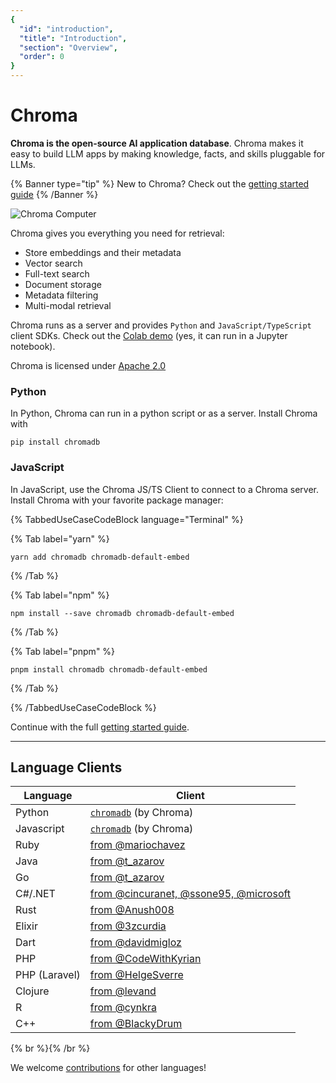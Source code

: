```yaml
---
{
  "id": "introduction",
  "title": "Introduction",
  "section": "Overview",
  "order": 0
}
---
```


# Chroma

**Chroma is the open-source AI application database**. Chroma makes it easy to build LLM apps by making knowledge, facts, and skills pluggable for LLMs.

{% Banner type="tip" %}
New to Chroma? Check out the [getting started guide](./getting-started)
{% /Banner %}

![Chroma Computer](/computer.png)

Chroma gives you everything you need for retrieval:

- Store embeddings and their metadata
- Vector search
- Full-text search
- Document storage
- Metadata filtering
- Multi-modal retrieval

Chroma runs as a server and provides `Python` and `JavaScript/TypeScript` client SDKs. Check out the [Colab demo](https://colab.research.google.com/drive/1QEzFyqnoFxq7LUGyP1vzR4iLt9PpCDXv?usp=sharing) (yes, it can run in a Jupyter notebook).

Chroma is licensed under [Apache 2.0](https://github.com/chroma-core/chroma/blob/main/LICENSE)

### Python
In Python, Chroma can run in a python script or as a server. Install Chroma with

```shell
pip install chromadb
```

### JavaScript
In JavaScript, use the Chroma JS/TS Client to connect to a Chroma server. Install Chroma with your favorite package manager:

{% TabbedUseCaseCodeBlock language="Terminal" %}

{% Tab label="yarn" %}
```terminal
yarn add chromadb chromadb-default-embed
```
{% /Tab %}

{% Tab label="npm" %}
```terminal
npm install --save chromadb chromadb-default-embed
```
{% /Tab %}

{% Tab label="pnpm" %}
```terminal
pnpm install chromadb chromadb-default-embed
```
{% /Tab %}

{% /TabbedUseCaseCodeBlock %}


Continue with the full [getting started guide](./getting-started).


***

## Language Clients

| Language      | Client                                                                                                                   |
|---------------|--------------------------------------------------------------------------------------------------------------------------|
| Python        | [`chromadb`](https://pypistats.org/packages/chromadb) (by Chroma)                                                        |
| Javascript    | [`chromadb`](https://www.npmjs.com/package/chromadb) (by Chroma)                                                         |
| Ruby          | [from @mariochavez](https://github.com/mariochavez/chroma)                                                               |
| Java          | [from @t_azarov](https://github.com/amikos-tech/chromadb-java-client)                                                    |
| Go            | [from @t_azarov](https://github.com/amikos-tech/chroma-go)                                                               |
| C#/.NET       | [from @cincuranet, @ssone95, @microsoft](https://github.com/ssone95/ChromaDB.Client)                                     |
| Rust          | [from @Anush008](https://crates.io/crates/chromadb)                                                                      |
| Elixir        | [from @3zcurdia](https://hex.pm/packages/chroma/)                                                                        |
| Dart          | [from @davidmigloz](https://pub.dev/packages/chromadb)                                                                   |
| PHP           | [from @CodeWithKyrian](https://github.com/CodeWithKyrian/chromadb-php)                                                   |
| PHP (Laravel) | [from @HelgeSverre](https://github.com/helgeSverre/chromadb)                                                             |
| Clojure       | [from @levand](https://github.com/levand/clojure-chroma-client)                                                          |
| R             | [from @cynkra](https://cynkra.github.io/rchroma/)                                                                       |
| C++           | [from @BlackyDrum](https://github.com/BlackyDrum/chromadb-cpp)                                                           |


{% br %}{% /br %}

We welcome [contributions](/markdoc/content/docs/overview/contributing.md) for other languages!

